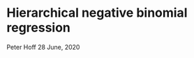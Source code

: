 Hierarchical negative binomial regression
================
Peter Hoff
28 June, 2020



<script type="text/javascript" async
src="https://cdnjs.cloudflare.com/ajax/libs/mathjax/2.7.2/MathJax.js? 
config=TeX-MML-AM_CHTML"
</script>


### Summary

Many datasets of current interest include count data from multiple
groups. For example, data available at
<https://github.com/pdhoff/US-counties-C19-data> include time series of
C19 counts for different regions in the US. The file `negbinHGLM.r`
contains a few functions that provide regression modeling of count data
from multiple groups. Specifically, the main function `negbinHGLM` fits
a hierarchical negative binomial regression model using a Markov chain
Monte Carlo approximation. An example use of this code includes fitting
an autoregressive model of state-level time-series of C19 counts.

### Why hierarchical modeling?

It is often the case that the data patterns in one group are similar to,
but not exactly equal to, the data patterns of other groups. Because of
the potential differences, one data analysis approach is to fit a
separate statistical model to the data from each group. However, if the
amount of data from each group is small, the group-specific parameter
estimates, inferences and forecasts will be very noisy. The effects of
noise can be reduced by leveraging the potential similarities among the
groups. This is what hierarchical modeling does - it provides
group-specific estimates and inferences that make use of potential
across-group similarities.

### A hierarchical negative binomial regression model

#### Within-group model

Let \(y_{i,j}\) be the \(i\)th count in group \(j\), and let \(x_{i,j}\)
be a vector of predictors for this count. A group-specific negative
binomial regression model is that \[
  y_{i,j} \sim \text{negative binomial}( \lambda_j e^{\beta_j^\top x_{i,j}},\lambda_j), 
\] independently, within and across groups. Also, the code as currently
written forces the inclusion of an intercept as the first element of the
vector \(x_{i,j}\), even if the user doesn’t include one directly in the
specification of \(x_{i,j}\). So \[
  \beta_j^\top x_{i,j} = \beta_{j,1}  + \beta_{j,2} x_{i,j,2} + \cdots + \beta_{j,p} x_{i,j,p}, 
\] and the first element of each \(\beta_j\)-vector is an intercept
parameter.

The negative binomial distribution is parameterized here as

  - \(E[ y_{i,j}] \equiv \mu_{i,j} = \lambda_j e^{\beta_j^\top x_{i,j}}\)

  - \(V[ y_{i,j} ] = \mu_{i,j}( 1+ \mu_{i,j}/\lambda_j)\).

The \(\lambda_j\) parameter is typically called the *size* parameter -
see the R helpfile for `dnbinom` for more details. The distribution
approaches a Poisson distribution as \(\lambda_j\) increases.

#### Across-group model

A hierarchical model specifies a distribution for the group-specific
parameters \(\{ (\beta_j,\lambda_j),j=1,\ldots,n\}\). The model used
here is that

independently across groups, where the \(W_j\)’s are matrices of known
group-level predictors, and \((\alpha,\Sigma,a,b)\) are unknown
parameters. Simple hierarchical models typically just have \(W_j=I\),
where \(I\) is the identity matrix of dimension equal to the length of
\(\beta_j\). In this case, the \(\alpha\) parameter represents the
across-group average of the regression coefficient vectors
\(\beta_1,\ldots, \beta_n\). Allowing \(W_j\) to vary across groups
permits inclusion of known group-level information the model. In
particular, when the group represent counts in a population, it may be
useful to let the model for the intercept \(\beta_{j,1}\) depend on the
log population in group \(j\).

### Examples

  - [Simulation study](SimStudy.md)

  - [State-level C19 analyses](C19ARModelFittingWithnegbinHGLM.md)

  - [State-level C19 forecasts](C19ARForecast.md)

### Technical comments

  - The MCMC routine in the function `negbinHGLM` makes use of the
    Polya-gamma latent variable representation described in Polson,
    Scott and Windle \[2013\]. To implement this representation in R,
    the package `BayesLogit` needs to have been installed.

  - You need to be careful with the interpretation of the \(\lambda_j\)
    parameter. The way the model is parameterized, \(\lambda_j\)
    controls both the mean and the variance. This creates a bit of
    confounding between the intercept term \(\beta_{j,1}\) and
    \(\lambda_j\), since the \(\lambda_j\) parameters are not very well
    estimated unless the within-group sample size is quite large.

  - I’m using a grid approximation to the full conditional distribution
    of \(\lambda_j\) to update it. However, I also include a
    Metropolis-Hastings updater that you can use instead if you prefer.
    It is implemented with a symmetric proposal distribution for
    \(-\log \lambda_j\). I have found that the mixing of the MCMC in
    terms of the \(\lambda_j\) parameters is generally not very good,
    presumably due to the partial confounding of this parameter with
    \(\beta_{j,1}\). Probably it would be much better to update
    \(\lambda_j\) and \(\beta_{j,1}\) simultaneously. Maybe I’ll get to
    that some weekend.

